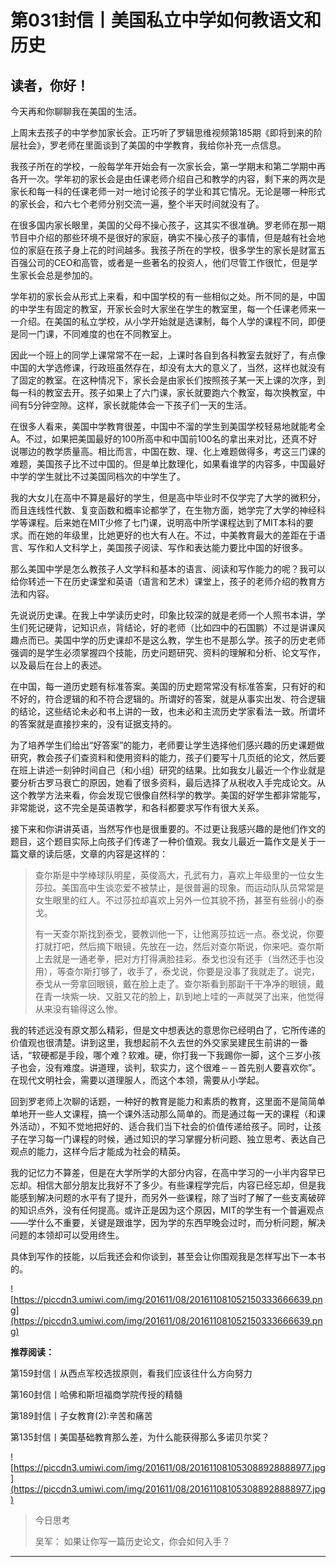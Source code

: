 # 第031封信丨美国私立中学如何教语文和历史

## 读者，你好！

今天再和你聊聊我在美国的生活。

上周末去孩子的中学参加家长会。正巧听了罗辑思维视频第185期《即将到来的阶层社会》，罗老师在里面谈到了美国的中学教育，我给你补充一点信息。

我孩子所在的学校，一般每学年开始会有一次家长会，第一学期末和第二学期中再各开一次。学年初的家长会是由任课老师介绍自己和教学的内容，剩下来的两次是家长和每一科的任课老师一对一地讨论孩子的学业和其它情况。无论是哪一种形式的家长会，和六七个老师分别交流一遍，整个半天时间就没有了。

在很多国内家长眼里，美国的父母不操心孩子，这其实不很准确。罗老师在那一期节目中介绍的那些环境不是很好的家庭，确实不操心孩子的事情，但是越有社会地位的家庭在孩子身上花的时间越多。我孩子所在的学校，很多学生的家长是财富五百强公司的CEO和高管，或者是一些著名的投资人，他们尽管工作很忙，但是学生家长会总是参加的。

学年初的家长会从形式上来看，和中国学校的有一些相似之处。所不同的是，中国的中学生有固定的教室，开家长会时大家坐在学生的教室里，每一个任课老师来一一介绍。在美国的私立学校，从小学开始就是选课制，每个人学的课程不同，即便是同一门课，不同难度的也在不同教室上。

因此一个班上的同学上课常常不在一起，上课时各自到各科教室去就好了，有点像中国的大学选修课，行政班虽然存在，却没有太大的意义了，当然，这样也就没有了固定的教室。在这种情况下，家长会是由家长们按照孩子某一天上课的次序，到每一科的教室去开。孩子如果上了六门课，家长就要跑六个教室，每次换教室，中间有5分钟空隙。这样，家长就能体会一下孩子们一天的生活。

在很多人看来，美国中学教育很差，中国中不溜的学生到美国学校轻易地就能考全A。不过，如果把美国最好的100所高中和中国前100名的拿出来对比，还真不好说哪边的教学质量高。相比而言，中国在数、理、化上难题做得多，考这三门课的难题，美国孩子比不过中国的。但是单比数理化，如果看谁学的内容多，中国最好中学的学生就比不过美国同档次的中学生了。

我的大女儿在高中不算是最好的学生，但是高中毕业时不仅学完了大学的微积分，而且连线性代数、复变函数和概率论都学了，在生物方面，她学完了大学的神经科学等课程。后来她在MIT少修了七门课，说明高中所学课程达到了MIT本科的要求。而在她的年级里，比她更好的也大有人在。不过，中美教育最大的差距在于语言、写作和人文科学上，美国孩子阅读、写作和表达能力要比中国的好很多。

那么美国中学是怎么教孩子人文学科和基本的语言、阅读和写作能力的呢？我可以给你转述一下在历史课堂和英语（语言和艺术）课堂上，孩子的老师介绍的教育方法和内容。

先说说历史课。在我上中学读历史时，印象比较深的就是老师一个人照书本讲，学生们死记硬背，记知识点，背结论，好的老师（比如四中的石国鹏）不过是讲课风趣点而已。美国中学的历史课却不是这么教，学生也不是那么学。孩子的历史老师强调的是学生必须掌握四个技能，历史问题研究、资料的理解和分析、论文写作，以及最后在台上的表述。

在中国，每一道历史题有标准答案。美国的历史题常常没有标准答案，只有好的和不好的，符合逻辑的和不符合逻辑的。所谓好的答案，就是从事实出发、符合逻辑的结论，这些结论未必和书上讲的一致，也未必和主流历史学家看法一致。所谓坏的答案就是直接抄来的，没有证据支持的。

为了培养学生们给出“好答案”的能力，老师要让学生选择他们感兴趣的历史课题做研究，教会孩子们查资料和使用资料的能力，孩子们要写十几页纸的论文，然后要在班上讲述一刻钟时间自己（和小组）研究的结果。比如我女儿最近一个作业就是要分析古罗马衰亡的原因，她看了很多资料，最后选择了从税收入手完成论文。从这个教学方法来看，你会发现它很像自然科学的教学。美国的好学生都非常能写，非常能说，这不完全是英语教学，和各科都要求写作有很大关系。

接下来和你讲讲英语，当然写作也是很重要的。不过更让我感兴趣的是他们作文的题目，这个题目实际上向孩子们传递了一种价值观。我女儿最近一篇作文是关于一篇文章的读后感，文章的内容是这样的：

> 查尔斯是中学棒球队明星，英俊高大，孔武有力，喜欢上年级里的一位女生莎拉。美国高中生谈恋爱不被禁止，是很普遍的现象。而运动队队员常常是女生眼里的红人。不过莎拉却喜欢上另外一位其貌不扬，甚至有些弱小的泰戈。
> 
> 
> 
> 有一天查尔斯找到泰戈，要教训他一下，让他离莎拉远一点。泰戈说，你要打就打吧，然后摘下眼镜，先放在一边，然后对查尔斯说，你来吧。查尔斯上去就是一通老拳，把对方打得满脸挂彩。泰戈也没有还手（当然还手也没用），等查尔斯打够了，收手了，泰戈说，你要是没事了我就走了。说完，泰戈从一旁拿回眼镜，戴在脸上走了。查尔斯看到那副干干净净的眼镜，戴在青一块紫一块、又脏又花的脸上，趴到地上哇的一声就哭了出来，他觉得从来没有输得这么惨。

我的转述远没有原文那么精彩，但是文中想表达的意思你已经明白了，它所传递的价值观也很清楚。讲到这里，我想起前不久去世的外交家吴建民生前讲的一番话，“软硬都是手段，哪个难？软难。硬，你打我一下我踢你一脚，这个三岁小孩子也会，没有难度。讲道理，谈判，软实力，这个很难－－首先别人要喜欢你”。在现代文明社会，需要以道理服人，而这个本领，需要从小学起。

回到罗老师上次聊的话题，一种好的教育是能力和素质的教育，这里面不是简简单单地开一些人文课程，搞一个课外活动那么简单的。而是通过每一天的课程（和课外活动），不知不觉地把好的、适合我们当下社会的价值传递给孩子。同时，让孩子在学习每一门课程的时候，通过知识的学习掌握分析问题、独立思考、表达自己观点的能力，这样今后才能成为社会的精英。

我的记忆力不算差，但是在大学所学的大部分内容，在高中学习的一小半内容早已忘却。相信大部分朋友比我好不了多少。有些课程学完后，内容已经忘却，但是我能感到解决问题的水平有了提升，而另外一些课程，除了当时了解了一些支离破碎的知识点外，没有任何提高。或许正是因为这个原因，MIT的学生有一个普遍观点——学什么不重要，关键是跟谁学，因为学的东西早晚会过时，而分析问题，解决问题的本领却可以受用终生。

具体到写作的技能，以后我还会和你谈到，甚至会让你围观我是怎样写出下一本书的。

![https://piccdn3.umiwi.com/img/201611/08/201611081052150333666639.png](https://piccdn3.umiwi.com/img/201611/08/201611081052150333666639.png)

 **推荐阅读：**

第159封信丨从西点军校选拔原则，看我们应该往什么方向努力

第160封信丨哈佛和斯坦福商学院传授的精髓

第189封信丨子女教育(2):辛苦和痛苦

第135封信丨美国基础教育那么差，为什么能获得那么多诺贝尔奖？

![https://piccdn3.umiwi.com/img/201611/08/201611081053088928888977.jpg](https://piccdn3.umiwi.com/img/201611/08/201611081053088928888977.jpg)

> 今日思考
> 
> 吴军： 如果让你写一篇历史论文，你会如何入手？

---

